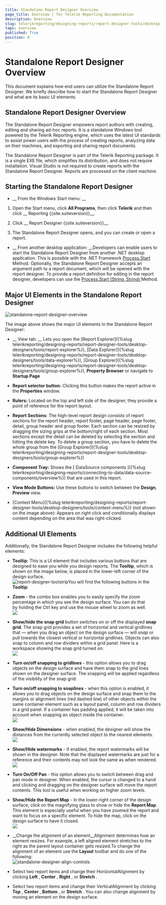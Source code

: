 ```yaml
---
title: Standalone Report Designer Overview
page_title: Overview | for Telerik Reporting Documentation
description: Overview
slug: telerikreporting/designing-reports/report-designer-tools/desktop-designers/standalone-report-designer/overview
tags: overview
published: True
position: 0
---
```


# Standalone Report Designer Overview



This document explains how end users can utilize the Standalone Report Designer. We briefly describe how to start the Standalone Report Designer         and what are its basic UI elements.       

## Standalone Report Designer Overview

The Standalone Report Designer empowers report authors with creating, editing and sharing ad-hoc reports. It is a standalone           Windows tool powered by the Telerik Reporting engine, which uses the latest UI standards to assist power users with the process           of creating reports, analyzing data on their machines, and exporting and sharing report documents.         

The Standalone Report Designer is part of the Telerik Reporting package. It is a single EXE file, which simplifies its distribution,           and does not require installation. Visual Studio is not required to create reports with the Standalone Report Designer. Reports are processed on the client machine.         

## Starting the Standalone Report Designer

* __                 From the Windows Start menu:               __

1. Open the Start menu, click __All Programs__, then click  __Telerik__ and then                   click __                     Reporting {{site.suiteversion}}__.                 

1. Click __                     Report Designer {{site.suiteversion}}__.                 

1. The Standalone Report Designer opens, and you can create or open a report.                 

* __                 From another desktop application:               __Developers can enable users to start the Standalone Report Designer from another .NET desktop application. This is possible with the .NET Framework               [                   Process.Start                 ](                   http://msdn.microsoft.com/en-us/library/vstudio/system.diagnostics.process.start                 ) Method.               Optionally, the Standalone Report Designer accepts an argument path to a report document, which will be opened with the report designer.                To provide a report definition for editing in the report designer, developers can use the               [                   Process.Start (String, String)                 ](                   http://msdn.microsoft.com/en-us/library/vstudio/h6ak8zt5                 ) Method.             

## Major UI Elements in the Standalone Report Designer  
  ![standalone-report-designer-overview](images/Designer/standalone-report-designer-overview.png)

The image above shows the major UI elements in the Standalone Report Designer:         

* __                 View tab:               __               Lets you open the               [Report Explorer]({%slug telerikreporting/designing-reports/report-designer-tools/desktop-designers/tools/report-explorer%}),               [Data Explorer]({%slug telerikreporting/designing-reports/report-designer-tools/desktop-designers/tools/data-explorer%}),               [Group Explorer]({%slug telerikreporting/designing-reports/report-designer-tools/desktop-designers/tools/group-explorer%}),               __Property Browser__               or navigate to __Startup Page__

* __Report selector button:__ Clicking this button makes the report active in the __Properties__ window.             

* __Rulers:__ Located on the top and left side of the designer, they provide a point of reference for the report layout.             

* __Report Sections__: The high-level report               design consists of report sections for the report header, report footer, page               header, page footer, detail, group header and group footer. Each section can be               resized by dragging the sizing grips at the bottom/right of each section. Most               sections except the detail can be deleted by selecting the section and hitting               the delete key. To delete a group section, you have to delete the whole group from               the [Group Explorer]({%slug telerikreporting/designing-reports/report-designer-tools/desktop-designers/tools/group-explorer%})

* __Component Tray:__ Shows the [                 DataSource components               ]({%slug telerikreporting/designing-reports/connecting-to-data/data-source-components/overview%}) that are used in this report.             

* __View Mode Buttons:__ Use these buttons to switch               between the __Design__, __Preview__ view.             

* [Context Menu]({%slug telerikreporting/designing-reports/report-designer-tools/desktop-designers/tools/context-menu%}) (not shown on the image above):               Appears on right click and conditionally displays content depending on the area that was right-clicked.             



## Additional UI Elements

Additionally, the Standalone Report Designer includes the following helpful elements:         

* __Tooltip__: This is a UI element that includes various buttons that are designed to ease you while you design reports.               The __Tooltip__, which is shown on the image below, is placed in the lower-left corner of the design surface.               
  ![report-designer-toolstrip](images/Designer/report-designer-toolstrip.png)You will find the following buttons in the __Tooltip__:

* __Zoom__ - the combo box enables you to easily specify the zoom percentage in which you see the design surface. You can do that by holding the Ctrl key and use the mouse wheel to zoom as well.                   
  ![](images/snapGrid.png)

* __Show/hide the snap grid__ button switches on or off the displayed __snap grid__.                   The snap grid provides a set of horizontal and vertical gridlines that — when you drag an object on the design surface — will *snap*                   or pull towards the closest vertical or horizontal gridlines. Objects can also snap to column and row dividers within a grid panel.                   Here is a workspace showing the snap grid turned on:                   
  ![](images/snapGrid1.png)

* __Turn on/off snapping to gridlines__ - this option allows you to drag objects on the design surface and have them snap to the grid lines shown on the designer surface.                   The snapping will be applied regardless of the visibility of the snap grid.                 

* __Turn on/off snapping to snaplines__ - when this option is enabled, it allows you to drag objects on the design surface and snap them                   to the margins or alignment lines (red dashed line) of other objects within the same container element such as a layout panel, column and row dividers                   in a grid panel. If a container has padding applied, it will be taken into account when snapping an object inside the container.                   
  ![](images/snapGrid2.png)

* __Show/Hide Dimensions__ - when enabled, the designer will show the distances from the currently selected object to the nearest elements.                   
  ![](images/snapGrid3.png)

* __Show/Hide watermarks__ - if enabled, the report watermarks will be shown in the designer. Note that the displayed watermarks are just for a reference                   and their contents may not look the same as when rendered.                   
  ![](images/snapGrid3.png)

* __Turn On/Off Pan__ - this option allows you to switch between drag and pan mode in designer.                   When enabled, the cursor is changed to a hand and clicking and dragging on the designer surface will move the report contents. This tool is useful when working on higher zoom levels.                 

* __Show/Hide the Report Map__ - In the lower-right corner of the design surface, click on the magnifying glass to show or hide               the __Report Map__. This element is especially useful when you have zoomed the report and want to focus on a specific element. To hide the map, click on the design surface to have it closed.               
  ![](images/snapGrid4.png)

* __Change the alignment of an element__Alignment determines how an element resizes. For example, a left aligned element stretches to the right as the parent layout container gets resized.To change the alignment of an element use the __Layout__ toolbar and do *one* of the following:               
  ![standalone-designer-align-controls](images/Designer/standalone-designer-align-controls.png)

* Select two report items and change their HorizontalAlignment by clicking __Left__ , __Center__ , __Right__ , or __Stretch__ .                 

* Select two report items and change their VerticalAlignment by clicking __Top__ , __Center__ , __Bottom__ , or __Stretch__ .                 You can also change alignment by moving an element on the design surface. 

